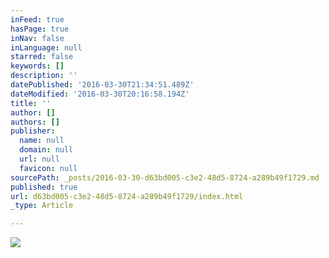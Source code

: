 ```yaml
---
inFeed: true
hasPage: true
inNav: false
inLanguage: null
starred: false
keywords: []
description: ''
datePublished: '2016-03-30T21:34:51.489Z'
dateModified: '2016-03-30T20:16:58.194Z'
title: ''
author: []
authors: []
publisher:
  name: null
  domain: null
  url: null
  favicon: null
sourcePath: _posts/2016-03-30-d63bd005-c3e2-48d5-8724-a289b49f1729.md
published: true
url: d63bd005-c3e2-48d5-8724-a289b49f1729/index.html
_type: Article

---
```

![](https://the-grid-user-content.s3-us-west-2.amazonaws.com/7a1fd333-ada3-47a0-a20d-f8445a66c693.jpg)